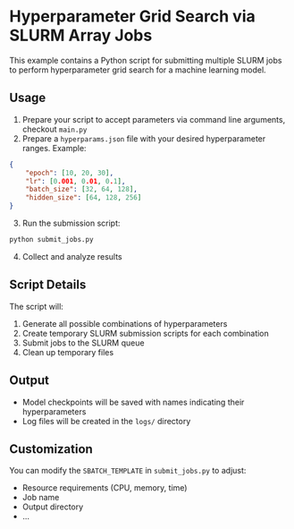 # Hyperparameter Grid Search via SLURM Array Jobs

This example contains a Python script for submitting multiple SLURM jobs to perform hyperparameter grid search for a machine learning model.

## Usage
1. Prepare your script to accept parameters via command line arguments, checkout ```main.py```
2. Prepare a `hyperparams.json` file with your desired hyperparameter ranges. Example:

```json
{
    "epoch": [10, 20, 30],
    "lr": [0.001, 0.01, 0.1],
    "batch_size": [32, 64, 128],
    "hidden_size": [64, 128, 256]
}
```

3. Run the submission script:
```bash
python submit_jobs.py
```
4. Collect and analyze results

## Script Details

The script will:
1. Generate all possible combinations of hyperparameters
2. Create temporary SLURM submission scripts for each combination
3. Submit jobs to the SLURM queue
4. Clean up temporary files

## Output

- Model checkpoints will be saved with names indicating their hyperparameters
- Log files will be created in the `logs/` directory

## Customization

You can modify the `SBATCH_TEMPLATE` in `submit_jobs.py` to adjust:
- Resource requirements (CPU, memory, time)
- Job name
- Output directory
- ...
